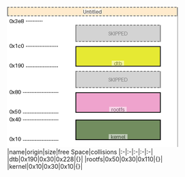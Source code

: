 ![memory map diagram](tests.test_docs_normal_cropped.png)
|name|origin|size|free Space|collisions
|:-|:-|:-|:-|:-|
|<span style='color:(226, 230, 18, 245)'>dtb</span>|0x190|0x30|0x228|{}|
|<span style='color:(237, 153, 200, 226)'>rootfs</span>|0x50|0x30|0x110|{}|
|<span style='color:(106, 134, 86, 228)'>kernel</span>|0x10|0x30|0x10|{}|
